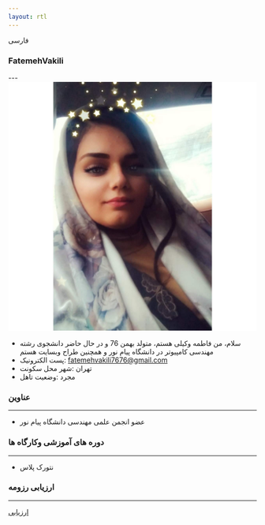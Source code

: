 ```yaml
---
layout: rtl
---
```


فارسی
### FatemehVakili
---<img src="pic.jpeg">
+ سلام، من فاطمه وکیلی هستم، متولد بهمن 76 و در حال حاضر دانشجوی رشته مهندسی کامپیوتر در دانشگاه پیام نور و  همچنین طراح وبسایت هستم
+ پست الکترونیک: fatemehvakili7676@gmail.com
+ تهران :شهر محل سکونت
+ مجرد :وضعیت تاهل
### عناوین
---
+ عضو انجمن علمی مهندسی دانشگاه پیام نور

### دوره های آموزشی وکارگاه ها
---
+ نتورک پلاس
### ارزیابی رزومه 
---
[ارزیابی](/assest/FV_CV_CheckList_AR_3983.pdf)
